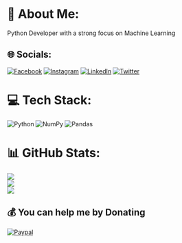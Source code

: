 # 💫 About Me:
Python Developer with a strong focus on Machine Learning


## 🌐 Socials:
[![Facebook](https://img.shields.io/badge/Facebook-%231877F2.svg?logo=Facebook&logoColor=white)](https://facebook.com/Thebanday) [![Instagram](https://img.shields.io/badge/Instagram-%23E4405F.svg?logo=Instagram&logoColor=white)](https://instagram.com/thebanday) [![LinkedIn](https://img.shields.io/badge/LinkedIn-%230077B5.svg?logo=linkedin&logoColor=white)](https://linkedin.com/in/banday-majid-1b625a21b) [![Twitter](https://img.shields.io/badge/Twitter-%231DA1F2.svg?logo=Twitter&logoColor=white)](https://twitter.com/bandaymajid70) 

# 💻 Tech Stack:
![Python](https://img.shields.io/badge/python-3670A0?style=flat-square&logo=python&logoColor=ffdd54) ![NumPy](https://img.shields.io/badge/numpy-%23013243.svg?style=flat-square&logo=numpy&logoColor=white) ![Pandas](https://img.shields.io/badge/pandas-%23150458.svg?style=flat-square&logo=pandas&logoColor=white)
# 📊 GitHub Stats:
![](https://github-readme-stats.vercel.app/api?username=Thebanday&theme=dark&hide_border=true&include_all_commits=false&count_private=false)<br/>
![](https://github-readme-streak-stats.herokuapp.com/?user=Thebanday&theme=dark&hide_border=true)<br/>
![](https://github-readme-stats.vercel.app/api/top-langs/?username=Thebanday&theme=dark&hide_border=true&include_all_commits=false&count_private=false&layout=compact)

  ## 💰 You can help me by Donating
  [![Paypal](https://img.shields.io/badge/Patreon-F96854?style=for-the-badge&logo=patreon&logoColor=white)](https://paypal.com/paypal.me/BandayMajid) 

  
